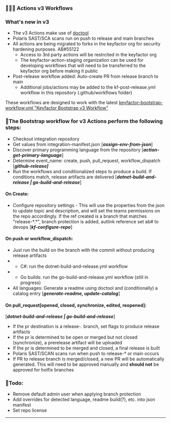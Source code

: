 ### 👨🏿‍🚀 Actions v3 Workflows 

### What's new in v3
* The v3 Actions make use of [doctool](https://github.com/Keyfactor/doctool)
* Polaris SAST/SCA scans run on push to release and main branches
* All actions are being migrated to forks in the keyfactor org for security hardening purposes. AB#55122
  * Access to 3rd party actions will be restrcited in the keyfactor org
  * The keyfactor-action-staging organization can be used for developing workflows that will need to be transferred to the keyfactor org before making it public
* Post-release workflow added: Auto-create PR from release branch to main
    * Additional jobs/actions may be added to the kf-post-release.yml workflow in this repository (.github/workflows folder)

These workflows are designed to work with the latest [keyfactor-bootstrap-workflow.yml "Keyfactor Bootstrap v3 Workflow"](https://github.com/Keyfactor/.github/blob/main/workflow-templates/keyfactor-bootstrap-workflow-v3.yml)

### 🚀The Bootstrap workflow for v3 Actions perform the following steps: 

* Checkout integration repository
* Get values from integration-manifest.json [***assign-env-from-json***]
* Discover primary programming language from the repository [***action-get-primary-language***]
* Determine event_name: create, push, pull_request, workflow_dispatch [***github-release]***
* Run the workflows and conditionalized steps to produce a build. If conditions match, release artifacts are delivered [***dotnet-build-and-release | go-build-and-release***]

#### On Create:
* Configure repository settings - This will use the properties from the json to update topic and description, and will set the teams permissions on the repo accordingly. If the ref created is a branch that matches "release-\*.\*", branch protection is added, autlink reference set ab# to devops [***kf-configure-repo***]

#### On push or workflow_dispatch:
* Just run the build on the branch with the commit without producing release artifacts
* * C#: run the dotnet-build-and-release.yml workflow
* * Go builds: run the go-build-and-release.yml workflow (still in progress)
* All languages: Generate a readme using doctool and (conditionally) a catalog entry [***generate-readme, update-catalog***]

#### On pull_request[opened, closed, synchronize, edited, reopened]:
[***dotnet-build-and-release | go-build-and-release***]
* If the pr destination is a release-*.* branch, set flags to produce release artifacts 
* If the pr is determined to be open or merged but not closed (synchronize), a prerelease artifact will be uploaded
* If the pr is determined to be merged and closed, a final release is built
*  Polaris SAST/SCAN scans run when push to release-* or main occurs
* If PR to release branch is merged/closed, a new PR will be automatically generated. This will need to be approved manually and **should not** be approved for hotfix branches 






### 📝Todo: 
* Remove default admin user when applying branch protection
* Add overrides for detected language, readme build(?), etc. into json manifest
* Set repo license

---
